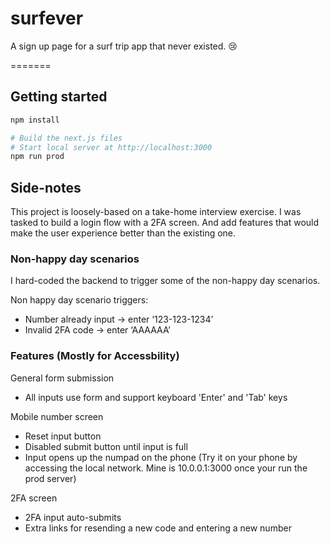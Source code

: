 # surfever
A sign up page for a surf trip app that never existed. 😢

=======
## Getting started

```bash
npm install

# Build the next.js files
# Start local server at http://localhost:3000
npm run prod
```

## Side-notes
This project is loosely-based on a take-home interview exercise.
I was tasked to build a login flow with a 2FA screen. And add features
that would make the user experience better than the existing one.

### Non-happy day scenarios
I hard-coded the backend to trigger some of the non-happy day scenarios.

Non happy day scenario triggers:
- Number already input -> enter ‘123-123-1234’
- Invalid 2FA code -> enter ‘AAAAAA’

### Features (Mostly for Accessbility)

General form submission
- All inputs use form and support keyboard 'Enter' and 'Tab' keys

Mobile number screen
- Reset input button
- Disabled submit button until input is full
- Input opens up the numpad on the phone (Try it on your phone by accessing the local network. Mine is 10.0.0.1:3000 once your run the prod server)

2FA screen
- 2FA input auto-submits
- Extra links for resending a new code and entering a new number
